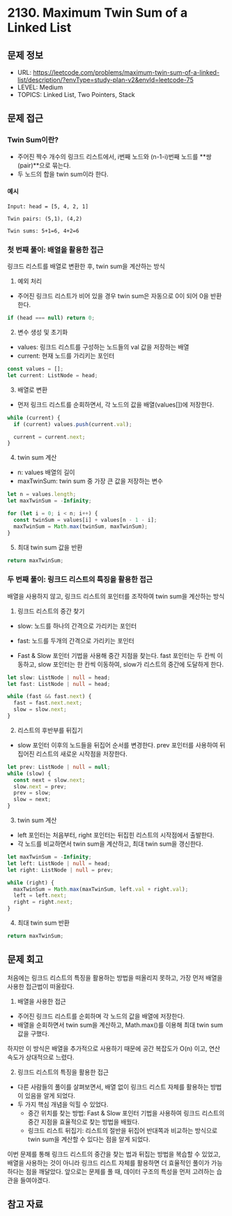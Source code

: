 # 2130. Maximum Twin Sum of a Linked List

## 문제 정보

- URL: https://leetcode.com/problems/maximum-twin-sum-of-a-linked-list/description/?envType=study-plan-v2&envId=leetcode-75
- LEVEL: Medium
- TOPICS: Linked List, Two Pointers, Stack

## 문제 접근

### Twin Sum이란?

- 주어진 짝수 개수의 링크드 리스트에서, i번째 노드와 (n-1-i)번째 노드를 **쌍(pair)**으로 묶는다.
- 두 노드의 합을 twin sum이라 한다.

#### 예시

```plaintext
Input: head = [5, 4, 2, 1]

Twin pairs: (5,1), (4,2)

Twin sums: 5+1=6, 4+2=6
```

### 첫 번째 풀이: 배열을 활용한 접근

링크드 리스트를 배열로 변환한 후, twin sum을 계산하는 방식

1. 예외 처리

- 주어진 링크드 리스트가 비어 있을 경우 twin sum은 자동으로 0이 되어 0을 반환한다.

```typescript
if (head === null) return 0;
```

2. 변수 생성 및 초기화

- values: 링크드 리스트를 구성하는 노드들의 val 값을 저장하는 배열
- current: 현재 노드를 가리키는 포인터

```typescript
const values = [];
let current: ListNode = head;
```

3. 배열로 변환

- 먼저 링크드 리스트를 순회하면서, 각 노드의 값을 배열(values[])에 저장한다.

```typescript
while (current) {
  if (current) values.push(current.val);

  current = current.next;
}
```

4. twin sum 계산

- n: values 배열의 길이
- maxTwinSum: twin sum 중 가장 큰 값을 저장하는 변수

```typescript
let n = values.length;
let maxTwinSum = -Infinity;

for (let i = 0; i < n; i++) {
  const twinSum = values[i] + values[n - 1 - i];
  maxTwinSum = Math.max(twinSum, maxTwinSum);
}
```

5. 최대 twin sum 값을 반환

```typescript
return maxTwinSum;
```

### 두 번째 풀이: 링크드 리스트의 특징을 활용한 접근

배열을 사용하지 않고, 링크드 리스트의 포인터를 조작하여 twin sum을 계산하는 방식

1. 링크드 리스트의 중간 찾기

- slow: 노드를 하나의 간격으로 가리키는 포인터
- fast: 노드를 두개의 간격으로 가리키는 포인터

- Fast & Slow 포인터 기법을 사용해 중간 지점을 찾는다. fast 포인터는 두 칸씩 이동하고, slow 포인터는 한 칸씩 이동하여, slow가 리스트의 중간에 도달하게 한다.

```typescript
let slow: ListNode | null = head;
let fast: ListNode | null = head;

while (fast && fast.next) {
  fast = fast.next.next;
  slow = slow.next;
}
```

2. 리스트의 후반부를 뒤집기

- slow 포인터 이후의 노드들을 뒤집어 순서를 변경한다. prev 포인터를 사용하여 뒤집어진 리스트의 새로운 시작점을 저장한다.

```typescript
let prev: ListNode | null = null;
while (slow) {
  const next = slow.next;
  slow.next = prev;
  prev = slow;
  slow = next;
}
```

3. twin sum 계산

- left 포인터는 처음부터, right 포인터는 뒤집힌 리스트의 시작점에서 출발한다.
- 각 노드를 비교하면서 twin sum을 계산하고, 최대 twin sum을 갱신한다.

```typescript
let maxTwinSum = -Infinity;
let left: ListNode | null = head;
let right: ListNode | null = prev;

while (right) {
  maxTwinSum = Math.max(maxTwinSum, left.val + right.val);
  left = left.next;
  right = right.next;
}
```

4. 최대 twin sum 반환

```typescript
return maxTwinSum;
```

## 문제 회고

처음에는 링크드 리스트의 특징을 활용하는 방법을 떠올리지 못하고, 가장 먼저 배열을 사용한 접근법이 떠올랐다.

1. 배열을 사용한 접근

- 주어진 링크드 리스트를 순회하며 각 노드의 값을 배열에 저장한다.
- 배열을 순회하면서 twin sum을 계산하고, Math.max()를 이용해 최대 twin sum 값을 구했다.

하지만 이 방식은 배열을 추가적으로 사용하기 때문에 공간 복잡도가 O(n) 이고, 연산 속도가 상대적으로 느렸다.

2. 링크드 리스트의 특징을 활용한 접근

- 다른 사람들의 풀이를 살펴보면서, 배열 없이 링크드 리스트 자체를 활용하는 방법이 있음을 알게 되었다.
- 두 가지 핵심 개념을 익힐 수 있었다.
  - 중간 위치를 찾는 방법: Fast & Slow 포인터 기법을 사용하여 링크드 리스트의 중간 지점을 효율적으로 찾는 방법을 배웠다.
  - 링크드 리스트 뒤집기: 리스트의 절반을 뒤집어 반대쪽과 비교하는 방식으로 twin sum을 계산할 수 있다는 점을 알게 되었다.

이번 문제를 통해 링크드 리스트의 중간을 찾는 법과 뒤집는 방법을 복습할 수 있었고, 배열을 사용하는 것이 아니라 링크드 리스트 자체를 활용하면 더 효율적인 풀이가 가능하다는 점을 깨달았다. 앞으로는 문제를 풀 때, 데이터 구조의 특성을 먼저 고려하는 습관을 들여야겠다.

## 참고 자료

